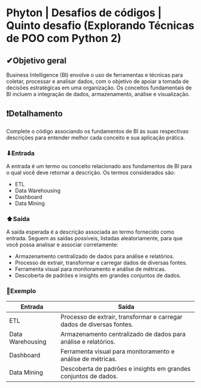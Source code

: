 # Phyton | Desafios de códigos | Quinto desafio (Explorando Técnicas de POO com Python 2)

## ✔Objetivo geral
Business Intelligence (BI) envolve o uso de ferramentas e técnicas para coletar, processar e analisar dados, com o objetivo de apoiar a tomada de decisões estratégicas em uma organização. Os conceitos fundamentais de BI incluem a integração de dados, armazenamento, análise e visualização. 

## ❗Detalhamento
Complete o código associando os fundamentos de BI às suas respectivas descrições para entender melhor cada conceito e sua aplicação prática.

### ⬇Entrada
A entrada é um termo ou conceito relacionado aos fundamentos de BI para o qual você deve retornar a descrição. Os termos considerados são:

 - ETL
 - Data Warehousing
 - Dashboard
 - Data Mining

### ⬆Saída
A saída esperada é a descrição associada ao termo fornecido como entrada. Seguem as saídas possíveis, listadas aleatoriamente, para que você possa analisar e associar corretamente:

 - Armazenamento centralizado de dados para análise e relatórios.
 - Processo de extrair, transformar e carregar dados de diversas fontes.
 - Ferramenta visual para monitoramento e análise de métricas.
 - Descoberta de padrões e insights em grandes conjuntos de dados.

### 💱Exemplo

| Entrada | Saída |
| -------- | ----- |
| ETL | Processo de extrair, transformar e carregar dados de diversas fontes. |
| Data Warehousing | Armazenamento centralizado de dados para análise e relatórios. |
| Dashboard | Ferramenta visual para monitoramento e análise de métricas. |
| Data Mining | Descoberta de padrões e insights em grandes conjuntos de dados. |
